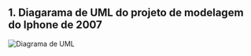 ## 1. Diagarama de UML do projeto de modelagem do Iphone de 2007

![Diagrama de UML](https://imgur.com/a/lfPsGBT)
